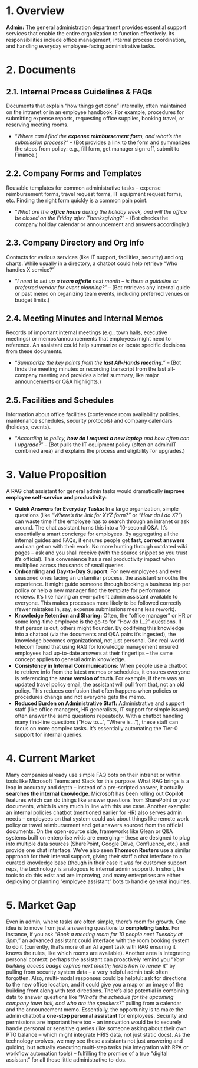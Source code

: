 # 1. Overview
**Admin:** The general administration department provides essential support services that enable the entire organization to function effectively. Its responsibilities include office management, internal process coordination, and handling everyday employee-facing administrative tasks.

# 2. Documents

## 2.1. Internal Process Guidelines & FAQs
Documents that explain “how things get done” internally, often maintained on the intranet or in an employee handbook. For example, procedures for submitting expense reports, requesting office supplies, booking travel, or reserving meeting rooms.
* “*Where can I find the **expense reimbursement form**, and what’s the submission process?*” – (Bot provides a link to the form and summarizes the steps from policy: e.g., fill form, get manager sign-off, submit to Finance.)

## 2.2. Company Forms and Templates
Reusable templates for common administrative tasks – expense reimbursement forms, travel request forms, IT equipment request forms, etc. Finding the right form quickly is a common pain point.
* “*What are the **office hours** during the holiday week, and will the office be closed on the Friday after Thanksgiving?*” – (Bot checks the company holiday calendar or announcement and answers accordingly.)

## 2.3. Company Directory and Org Info
Contacts for various services (like IT support, facilities, security) and org charts. While usually in a directory, a chatbot could help retrieve “Who handles X service?”
* “*I need to set up a **team offsite** next month – is there a guideline or preferred vendor for event planning?*” – (Bot retrieves any internal guide or past memo on organizing team events, including preferred venues or budget limits.)

## 2.4. Meeting Minutes and Internal Memos
Records of important internal meetings (e.g., town halls, executive meetings) or memos/announcements that employees might need to reference. An assistant could help summarize or locate specific decisions from these documents.
* “*Summarize the key points from the **last All-Hands meeting**.*” – (Bot finds the meeting minutes or recording transcript from the last all-company meeting and provides a brief summary, like major announcements or Q&A highlights.)

## 2.5. Facilities and Schedules
Information about office facilities (conference room availability policies, maintenance schedules, security protocols) and company calendars (holidays, events).
* “*According to policy, **how do I request a new laptop** and how often can I upgrade?*” – (Bot pulls the IT equipment policy (often an admin/IT combined area) and explains the process and eligibility for upgrades.)

# 3. Value Proposition
A RAG chat assistant for general admin tasks would dramatically **improve employee self-service and productivity**:

* **Quick Answers for Everyday Tasks:** In a large organization, simple questions (like *“Where’s the link for XYZ form?”* or *“How do I do X?”*) can waste time if the employee has to search through an intranet or ask around. The chat assistant turns this into a 10-second Q&A. It’s essentially a smart concierge for employees. By aggregating all the internal guides and FAQs, it ensures people get **fast, correct answers** and can get on with their work. No more hunting through outdated wiki pages – ask and you shall receive (with the source snippet so you trust it’s official). This convenience has a real productivity impact when multiplied across thousands of small queries.
* **Onboarding and Day-to-Day Support:** For new employees and even seasoned ones facing an unfamiliar process, the assistant smooths the experience. It might guide someone through booking a business trip per policy or help a new manager find the template for performance reviews. It’s like having an ever-patient admin assistant available to everyone. This makes processes more likely to be followed correctly (fewer mistakes in, say, expense submissions means less rework).
* **Knowledge Retention and Sharing:** Often, the “office manager” or HR or some long-time employee is the go-to for “How do I...?” questions. If that person is out, others might flounder. By codifying this knowledge into a chatbot (via the documents and Q&A pairs it’s ingested), the knowledge becomes organizational, not just personal. One real-world telecom found that using RAG for knowledge management ensured employees had up-to-date answers at their fingertips – the same concept applies to general admin knowledge.
* **Consistency in Internal Communications:** When people use a chatbot to retrieve info from the latest memos or schedules, it ensures everyone is referencing the **same version of truth**. For example, if there was an updated travel policy email, the assistant will pull from that, not an old policy. This reduces confusion that often happens when policies or procedures change and not everyone gets the memo.
* **Reduced Burden on Administrative Staff:** Administrative and support staff (like office managers, HR generalists, IT support for simple issues) often answer the same questions repeatedly. With a chatbot handling many first-line questions (“How to...”, “Where is...”), these staff can focus on more complex tasks. It’s essentially automating the Tier-0 support for internal queries.

# 4. Current Market
Many companies already use simple FAQ bots on their intranet or within tools like Microsoft Teams and Slack for this purpose. What RAG brings is a leap in accuracy and depth – instead of a pre-scripted answer, it actually **searches the internal knowledge**. Microsoft has been rolling out **Copilot** features which can do things like answer questions from SharePoint or your documents, which is very much in line with this use case. Another example: an internal policies chatbot (mentioned earlier for HR) also serves admin needs – employees on that system could ask about things like remote work policy or travel reimbursement and get answers sourced from the official documents. On the open-source side, frameworks like Glean or Q&A systems built on enterprise wikis are emerging – these are designed to plug into multiple data sources (SharePoint, Google Drive, Confluence, etc.) and provide one chat interface. We’ve also seen **Thomson Reuters** use a similar approach for their internal support, giving their staff a chat interface to a curated knowledge base (though in their case it was for customer support reps, the technology is analogous to internal admin support). In short, the tools to do this exist and are improving, and many enterprises are either deploying or planning “employee assistant” bots to handle general inquiries.

# 5. Market Gap
Even in admin, where tasks are often simple, there’s room for growth. One idea is to move from just answering questions to **completing tasks**. For instance, if you ask “*Book a meeting room for 10 people next Tuesday at 3pm*,” an advanced assistant could interface with the room booking system to do it (currently, that’s more of an AI agent task with RAG ensuring it knows the rules, like which rooms are available). Another area is integrating personal context: perhaps the assistant can proactively remind you “*Your building access badge expires next month; here’s how to renew it*” by pulling from security system data – a very helpful admin task often forgotten. Also, multi-modal responses could be helpful: ask for directions to the new office location, and it could give you a map or an image of the building front along with text directions. There’s also potential in combining data to answer questions like “*What’s the schedule for the upcoming company town hall, and who are the speakers?*” pulling from a calendar and the announcement memo. Essentially, the opportunity is to make the admin chatbot a **one-stop personal assistant** for employees. Security and permissions are important here too – an innovation would be to securely handle personal or sensitive queries (like someone asking about their own PTO balance – which might integrate HRIS data, not just static docs). As the technology evolves, we may see these assistants not just answering and guiding, but actually executing multi-step tasks (via integration with RPA or workflow automation tools) – fulfilling the promise of a true “digital assistant” for all those little administrative to-dos.
